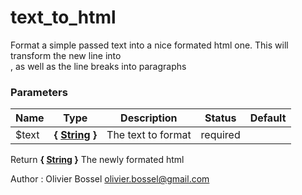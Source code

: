 # text_to_html

Format a simple passed text into a nice formated html one.
This will transform the new line into <br>, as well as the line breaks into paragraphs



### Parameters
Name  |  Type  |  Description  |  Status  |  Default
------------  |  ------------  |  ------------  |  ------------  |  ------------
$text  |  **{ [String](http://php.net/manual/en/language.types.string.php) }**  |  The text to format  |  required  |

Return **{ [String](http://php.net/manual/en/language.types.string.php) }** The newly formated html

Author : Olivier Bossel [olivier.bossel@gmail.com](mailto:olivier.bossel@gmail.com)